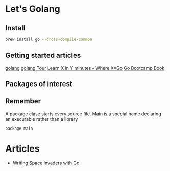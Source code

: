 # Let's Golang

## Install
```bash
brew install go --cross-compile-common
```

## Getting started articles

[golang](https://golang.org)
[golang Tour](https://tour.golang.org/)
[Learn X in Y minutes - Where X=Go](https://learnxinyminutes.com/docs/go/)
[Go Bootcamp Book](http://www.golangbootcamp.com/book)


## Packages of interest

## Remember

A package clase starts every source file. Main is a special name declaring an
execurable rather than a library

```golang
package main

```

# Articles

+ [Writing Space Invaders with Go](https://sausheong.github.io/posts/space-invaders-with-go/)
